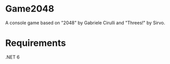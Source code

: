 # Game2048
A console game based on "2048" by Gabriele Cirulli and "Threes!" by Sirvo.
# Requirements
.NET 6
